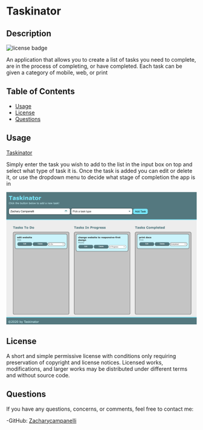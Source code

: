 # Taskinator
  
## Description 
![license badge](https://img.shields.io/badge/license-mit-green)
  
An application that allows you to create a list of tasks you need to complete, are in the process of completing, or have completed. Each task can be given a category of mobile, web, or print


## Table of Contents
* [Usage](#Usage)
* [License](#License)
* [Questions](#Questions)

## Usage
[Taskinator](https://zacharycampanelli.github.io/Taskinator/)

Simply enter the task you wish to add to the list in the input box on top and select what type of task it is. Once the task is added you can edit or delete it, or use the dropdown menu to decide what stage of completion the app is in

![screenshot](assets/images/Screenshot_1.png)  




## License
A short and simple permissive license with conditions only requiring preservation of copyright and license notices. Licensed works, modifications, and larger works may be distributed under different terms and without source code.  


## Questions
If you have any questions, concerns, or comments, feel free to contact me:
  
-GitHub: [Zacharycampanelli](https://github.com/Zacharycampanelli)  

